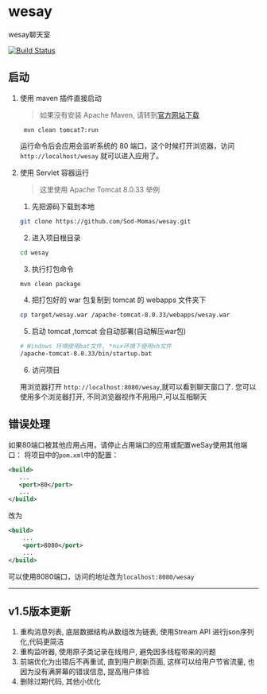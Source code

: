 # wesay

wesay聊天室

[![Build Status](https://travis-ci.org/Sod-Momas/wesay.svg?branch=master)](https://travis-ci.org/Sod-Momas/wesay)

## 启动

1. 使用 maven 插件直接启动
 
    > 如果没有安装 Apache Maven, 请转到[官方网站下载](http://maven.apache.org/download.cgi)
    
    ```
     mvn clean tomcat7:run
    ```
    
    运行命令后会应用会监听系统的 80 端口，这个时候打开浏览器，访问 `http://localhost/wesay` 就可以进入应用了。  
 
2. 使用 Servlet 容器运行

    > 这里使用 Apache Tomcat 8.0.33 举例
    
    1. 先把源码下载到本地
    
    ```bash
    git clone https://github.com/Sod-Momas/wesay.git
    ```
    
    2. 进入项目根目录
    
    ```bash
    cd wesay
    ```
    
    3. 执行打包命令
    
    ```bash
    mvn clean package
    ```
    
    4. 把打包好的 war 包复制到 tomcat 的 webapps 文件夹下
    
    ```bash
    cp target/wesay.war /apache-tomcat-8.0.33/webapps/wesay.war
    ```
    
    5. 启动 tomcat ,tomcat 会自动部署(自动解压war包)
    
    ```bash
    # Windows 环境使用bat文件, *nix环境下使用sh文件
    /apache-tomcat-8.0.33/bin/startup.bat
    ```
    
    6. 访问项目
    
    用浏览器打开 `http://localhost:8080/wesay`,就可以看到聊天窗口了. 您可以使用多个浏览器打开, 不同浏览器视作不用用户,可以互相聊天

## 错误处理

 如果80端口被其他应用占用，请停止占用端口的应用或配置weSay使用其他端口：
 将项目中的`pom.xml`中的配置：
 
 ```xml
<build>
    ...
    <port>80</port>
    ...
</build>
```

改为

```xml
<build>
    ...
    <port>8080</port>
    ...
</build>
```

可以使用8080端口，访问的地址改为`localhost:8080/wesay`

 - - -
 
## v1.5版本更新

1. 重构消息列表, 底层数据结构从数组改为链表, 使用Stream API 进行json序列化,代码更简洁
2. 重构监听器, 使用原子类记录在线用户, 避免因多线程带来的问题
3. 前端优化为出错后不再重试, 直到用户刷新页面, 这样可以给用户节省流量, 也因为没有满屏幕的错误信息, 提高用户体验
4. 删除过期代码, 其他小优化